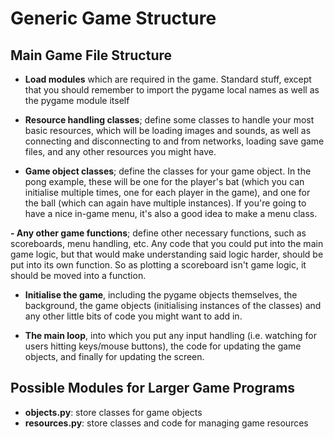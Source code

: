 # Generic Game Structure

## Main Game File Structure
- **Load modules** which are required in the game. Standard stuff, except that you should remember to import the pygame local names as well as the pygame module itself

- **Resource handling classes**; define some classes to handle your most basic resources, which will be loading images and sounds, as well as connecting and disconnecting to and from networks, loading save game files, and any other resources you might have.

- **Game object classes**; define the classes for your game object. In the pong example, these will be one for the player's bat (which you can initialise multiple times, one for each player in the game), and one for the ball (which can again have multiple instances). If you're going to have a nice in-game menu, it's also a good idea to make a menu class.

**- Any other game functions**; define other necessary functions, such as scoreboards, menu handling, etc. Any code that you could put into the main game logic, but that would make understanding said logic harder, should be put into its own function. So as plotting a scoreboard isn't game logic, it should be moved into a function.

- **Initialise the game**, including the pygame objects themselves, the background, the game objects (initialising instances of the classes) and any other little bits of code you might want to add in.

- **The main loop**, into which you put any input handling (i.e. watching for users hitting keys/mouse buttons), the code for updating the game objects, and finally for updating the screen.

## Possible Modules for Larger Game Programs
- **objects.py**: store classes for game objects
- **resources.py**: store classes and code for managing game resources